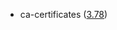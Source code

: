 - ca-certificates ([3.78](https://firefox-source-docs.mozilla.org/security/nss/releases/nss_3_78.html))
